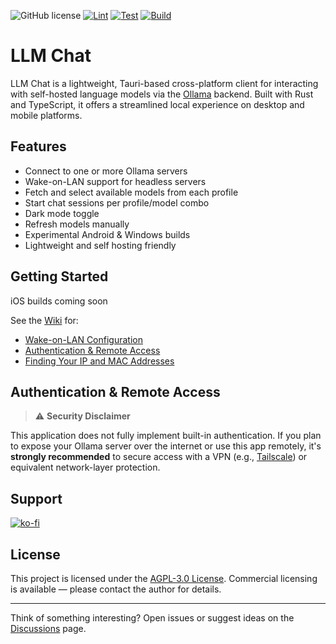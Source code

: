 ![GitHub license](https://img.shields.io/badge/license-AGPL-green.svg) [![Lint](https://github.com/Kh1ng/llm-chat/actions/workflows/lint.yml/badge.svg)](https://github.com/Kh1ng/llm-chat/actions/workflows/lint.yml)
[![Test](https://github.com/Kh1ng/llm-chat/actions/workflows/test.yml/badge.svg)](https://github.com/Kh1ng/llm-chat/actions/workflows/test.yml)
[![Build](https://github.com/Kh1ng/llm-chat/actions/workflows/build.yml/badge.svg)](https://github.com/Kh1ng/llm-chat/actions/workflows/build.yml)

# LLM Chat

LLM Chat is a lightweight, Tauri-based cross-platform client for interacting with self-hosted language models via the [Ollama](https://ollama.com) backend. Built with Rust and TypeScript, it offers a streamlined local experience on desktop and mobile platforms.

## Features

-  Connect to one or more Ollama servers
-  Wake-on-LAN support for headless servers
-  Fetch and select available models from each profile
-  Start chat sessions per profile/model combo
-  Dark mode toggle
-  Refresh models manually
-  Experimental Android & Windows builds
-  Lightweight and self hosting friendly

## Getting Started

iOS builds coming soon

See the [Wiki](https://github.com/llm-chat/wiki) for:

- [Wake-on-LAN Configuration](https://github.com/llm-chat/wiki/Wake-on-LAN)
- [Authentication & Remote Access](https://github.com/llm-chat/wiki/Authentication-Config)
- [Finding Your IP and MAC Addresses](https://github.com/llm-chat/wiki/Finding-Network-Info)

## Authentication & Remote Access

> ⚠️ **Security Disclaimer**

This application does not fully implement built-in authentication. If you plan to expose your Ollama server over the internet or use this app remotely, it's **strongly recommended** to secure access with a VPN (e.g., [Tailscale](https://tailscale.com)) or equivalent network-layer protection.

## Support

[![ko-fi](https://ko-fi.com/img/githubbutton_sm.svg)](https://ko-fi.com/H2H21FMK25)

## License

This project is licensed under the [AGPL-3.0 License](./LICENSE). Commercial licensing is available — please contact the author for details.

---

Think of something interesting? Open issues or suggest ideas on the [Discussions](https://github.com/llm-chat/discussions) page.
